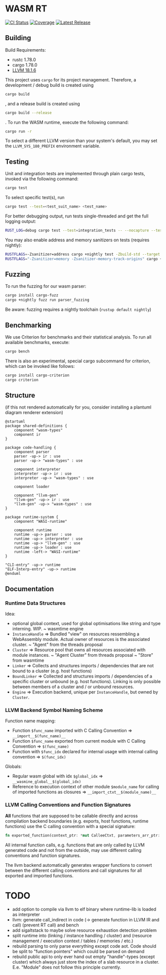 # WASM RT

[![CI Status](https://gitlab.db.in.tum.de/epd24s/wasm-rt/badges/master/pipeline.svg)](https://gitlab.db.in.tum.de/epd24s/wasm-rt/-/commits/master)
[![Coverage](https://gitlab.db.in.tum.de/epd24s/wasm-rt/badges/master/coverage.svg)](https://gitlab.db.in.tum.de/epd24s/wasm-rt/-/commits/master)
[![Latest Release](https://gitlab.db.in.tum.de/epd24s/wasm-rt/-/badges/release.svg)](https://gitlab.db.in.tum.de/epd24s/wasm-rt/-/releases)

## Building

Build Requirements:
 - rustc 1.78.0
 - cargo 1.78.0
 - [LLVM 18.1.6](https://github.com/llvm/llvm-project/releases/tag/llvmorg-18.1.6)

This project uses `cargo` for its project management. Therefore, a development / debug build is created using
```sh
cargo build
```
, and a release build is created using
```sh
cargo build --release
```
. To run the WASM runtime, execute the following command:
```sh
cargo run -r
```

To select a different LLVM version than your system's default, you may set the `LLVM_SYS_180_PREFIX` environment variable.

## Testing

Unit and integration tests are implemented through plain cargo tests, invoked via the following command:
```sh
cargo test
```

To select specific test(s), run
```sh
cargo test --test=<test_suit_name> <test_name>
```

For better debugging output, run tests single-threaded and get the full logging output:
```sh
RUST_LOG=debug cargo test --test=integration_tests -- --nocapture --test-threads=1
```

You may also enable address and memory sanitizers on tests (requires nightly):
```sh
RUSTFLAGS=-Zsanitizer=address cargo +nightly test -Zbuild-std --target x86_64-unknown-linux-gnu --test=integration_tests
RUSTFLAGS="-Zsanitizer=memory -Zsanitizer-memory-track-origins" cargo +nightly test -Zbuild-std --target x86_64-unknown-linux-gnu --test=integration_tests
```

## Fuzzing

To run the fuzzing for our wasm parser:
```sh
cargo install cargo-fuzz
cargo +nightly fuzz run parser_fuzzing
```
Be aware: fuzzing requires a nightly toolchain (`rustup default nightly`)

## Benchmarking

We use Criterion for benchmarks and their statistical analysis. To run all available benchmarks, execute:
```sh
cargo bench
```

There is also an experimental, special cargo subcommand for criterion, which can be invoked like follows:
```sh
cargo install cargo-criterion
cargo criterion
```

## Structure

(if this not rendered automatically for you, consider installing a plantuml diagram renderer extension)
```plantuml
@startuml
package shared-definitions {
    component "wasm-types"
    component ir
}

package code-handling {
    component parser
    parser -up-> ir : use
    parser -up-> "wasm-types" : use

    component interpreter
    interpreter -up-> ir : use
    interpreter -up-> "wasm-types" : use

    component loader

    component "llvm-gen"
    "llvm-gen" -up-> ir : use
    "llvm-gen" -up-> "wasm-types" : use
}

package runtime-system {
    component "WASI-runtime"

    component runtime
    runtime -up-> parser : use
    runtime -up-> interpreter : use
    runtime -up-> "llvm-gen" : use
    runtime -up-> loader : use
    runtime -left-> "WASI-runtime"
}

"CLI-entry" -up-> runtime
"ELF-Interp-entry" -up-> runtime
@enduml
```

## Documentation

### Runtime Data Structures

Idea:
 - optional global context, used for global optimisations like string and type interning. WIP.
    ~ wasmtime engine
 - `InstanceHandle` => Bundled "view" on resources ressembling a WebAssembly module. Actual owner of resources is the associated cluster.
    ~ "Agent" from the threads proposal
 - `Cluster` => Resource pool that owns all resources associated with module instances.
    ~ "Agent Cluster" from threads proposal
    ~ "Store" from wasmtime
 - `Linker` => Collects and structures imports / dependencies that are not bound to a cluster (e.g. host functions)
 - `BoundLinker` => Collected and structures imports / dependencies of a specific cluster or unbound (e.g. host functions). Linking is only possible between members of a cluster and / or unbound resources.
 - `Engine` => Execution backend, unique per `InstanceHandle`, but owned by `Cluster`.

### LLVM Backend Symbol Naming Scheme

Function name mapping:
 - Function `$func_name` imported with C Calling Convention => `__import__$(func_name)__`
 - Function `$func_name` exported from current module with C Calling Convention => `$(func_name)`
 - Function with `$func_idx` declared for internal usage with internal calling convention => `$(func_idx)`

Globals:
 - Regular wasm global with idx `$global_idx` => `__wasmine_global__$(global_idx)`
 - Reference to execution context of other module `$module_name` for calling of imported functions as closures => `__import_ctxt__$(module_name)__`

### LLVM Calling Conventions and Function Signatures

**All** functions that are supposed to be callable directly and across compilation backend boundaries (e.g. exports, host functions, runtime functions) use the C calling convention with a special signature:
```rust
fn exported_function(context_ptr: *mut CalleeCtxt, parameters_arr_ptr: *const ValueRaw, return_values: *mut ValueRaw) -> ();
```

All internal function calls, e.g. functions that are only called by LLVM generated code and not from the outside, may use different calling conventions and function signatures.

The llvm backend automatically generates wrapper functions to convert between the different calling conventions and call signatures for all exported and imported functions.

# TODO

 * add option to compile via llvm to elf binary where runtime-lib is loaded as interpreter
 * llvm: generate call_indirect in code (-> generate function in LLVM IR and call) (prevent RT call) and bench
 * add sigaltstack to maybe solve resource exhaustion detection problem
 * split runtime into (linking / instance handling / cluster) and (resource management / execution context / tables / memories / etc.)
 * rebuild parsing to only parse everything except code aot. Code should be split to "function pointers" which could be parsed on demand
 * rebuild public api to only ever hand out empty "handle"-types (except cluster) which always just store the index of a slab resource in a cluster. E.e. "Module" does not follow this principle currently.
